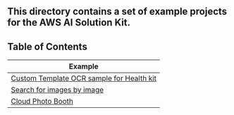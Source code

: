 ## This directory contains a set of example projects for the AWS AI Solution Kit.

## Table of Contents

| Example |
|---------|
| [Custom Template OCR sample for Health kit](./custom-ocr-healthy-code/) |
| [Search for images by image](./search-for-images-by-image/) |
| [Cloud Photo Booth](./ai-photo-booth/) |
